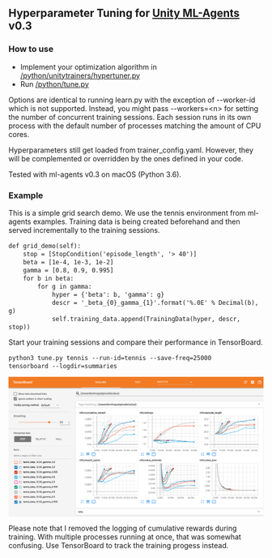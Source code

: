 

## Hyperparameter Tuning for [Unity ML-Agents](https://github.com/Unity-Technologies/ml-agents) v0.3

### How to use
* Implement your optimization algorithm in [/python/unitytrainers/hypertuner.py](https://github.com/mbaske/ml-agents-hyperparams/tree/master/python/unitytrainers/hypertuner.py)
* Run [/python/tune.py](https://github.com/mbaske/ml-agents-hyperparams/blob/master/python/tune.py)

Options are identical to running learn.py with the exception of --worker-id which is not supported. Instead, you might pass --workers=\<n> for setting the number of concurrent training sessions. Each session runs in its own process with the default number of processes matching the amount of CPU cores. 

Hyperparameters still get loaded from trainer_config.yaml. However, they will be complemented or overridden by the ones defined in your code.

Tested with ml-agents v0.3 on macOS (Python 3.6).

### Example
This is a simple grid search demo. We use the tennis environment from ml-agents examples. Training data is being created beforehand and then served incrementally to the training sessions.

	def grid_demo(self):
        stop = [StopCondition('episode_length', '> 40')]
        beta = [1e-4, 1e-3, 1e-2]
        gamma = [0.8, 0.9, 0.995]
        for b in beta:
            for g in gamma:
                hyper = {'beta': b, 'gamma': g}
                descr = '_beta_{0}_gamma_{1}'.format('%.0E' % Decimal(b), g)
                self.training_data.append(TrainingData(hyper, descr, stop))
                
Start your training sessions and compare their performance in TensorBoard.

	python3 tune.py tennis --run-id=tennis --save-freq=25000
	tensorboard --logdir=summaries

<img src="images/tensorboard.png" align="middle" width="1440"/>

Please note that I removed the logging of cumulative rewards during training. With multiple processes running at once, that was somewhat confusing. Use TensorBoard to track the training progess instead.